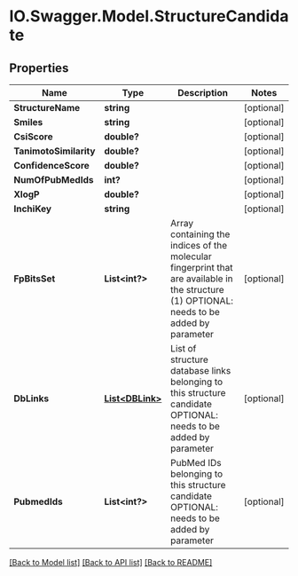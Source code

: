 # IO.Swagger.Model.StructureCandidate
## Properties

Name | Type | Description | Notes
------------ | ------------- | ------------- | -------------
**StructureName** | **string** |  | [optional] 
**Smiles** | **string** |  | [optional] 
**CsiScore** | **double?** |  | [optional] 
**TanimotoSimilarity** | **double?** |  | [optional] 
**ConfidenceScore** | **double?** |  | [optional] 
**NumOfPubMedIds** | **int?** |  | [optional] 
**XlogP** | **double?** |  | [optional] 
**InchiKey** | **string** |  | [optional] 
**FpBitsSet** | **List&lt;int?&gt;** | Array containing the indices of the molecular fingerprint that are available in the structure (1)  OPTIONAL: needs to be added by parameter | [optional] 
**DbLinks** | [**List&lt;DBLink&gt;**](DBLink.md) | List of structure database links belonging to this structure candidate  OPTIONAL: needs to be added by parameter | [optional] 
**PubmedIds** | **List&lt;int?&gt;** | PubMed IDs belonging to this structure candidate  OPTIONAL: needs to be added by parameter | [optional] 

[[Back to Model list]](../README.md#documentation-for-models) [[Back to API list]](../README.md#documentation-for-api-endpoints) [[Back to README]](../README.md)

